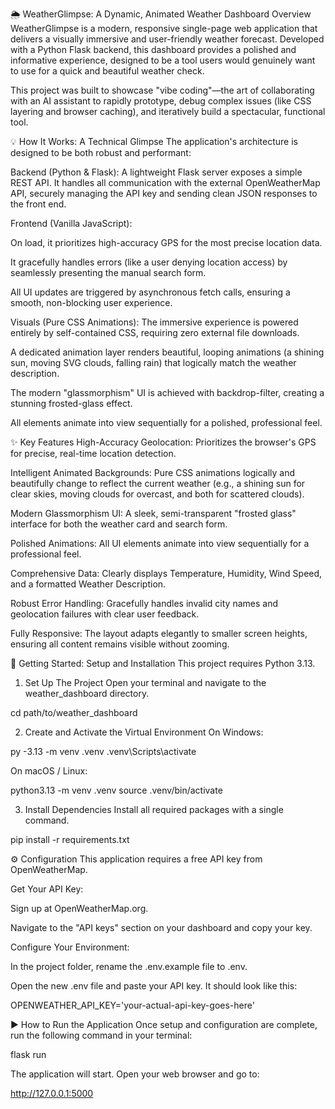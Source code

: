 🌦️ WeatherGlimpse: A Dynamic, Animated Weather Dashboard
Overview
WeatherGlimpse is a modern, responsive single-page web application that delivers a visually immersive and user-friendly weather forecast. Developed with a Python Flask backend, this dashboard provides a polished and informative experience, designed to be a tool users would genuinely want to use for a quick and beautiful weather check.

This project was built to showcase "vibe coding"—the art of collaborating with an AI assistant to rapidly prototype, debug complex issues (like CSS layering and browser caching), and iteratively build a spectacular, functional tool.

💡 How It Works: A Technical Glimpse
The application's architecture is designed to be both robust and performant:

Backend (Python & Flask): A lightweight Flask server exposes a simple REST API. It handles all communication with the external OpenWeatherMap API, securely managing the API key and sending clean JSON responses to the front end.

Frontend (Vanilla JavaScript):

On load, it prioritizes high-accuracy GPS for the most precise location data.

It gracefully handles errors (like a user denying location access) by seamlessly presenting the manual search form.

All UI updates are triggered by asynchronous fetch calls, ensuring a smooth, non-blocking user experience.

Visuals (Pure CSS Animations): The immersive experience is powered entirely by self-contained CSS, requiring zero external file downloads.

A dedicated animation layer renders beautiful, looping animations (a shining sun, moving SVG clouds, falling rain) that logically match the weather description.

The modern "glassmorphism" UI is achieved with backdrop-filter, creating a stunning frosted-glass effect.

All elements animate into view sequentially for a polished, professional feel.

✨ Key Features
High-Accuracy Geolocation: Prioritizes the browser's GPS for precise, real-time location detection.

Intelligent Animated Backgrounds: Pure CSS animations logically and beautifully change to reflect the current weather (e.g., a shining sun for clear skies, moving clouds for overcast, and both for scattered clouds).

Modern Glassmorphism UI: A sleek, semi-transparent "frosted glass" interface for both the weather card and search form.

Polished Animations: All UI elements animate into view sequentially for a professional feel.

Comprehensive Data: Clearly displays Temperature, Humidity, Wind Speed, and a formatted Weather Description.

Robust Error Handling: Gracefully handles invalid city names and geolocation failures with clear user feedback.

Fully Responsive: The layout adapts elegantly to smaller screen heights, ensuring all content remains visible without zooming.

🚀 Getting Started: Setup and Installation
This project requires Python 3.13.

1. Set Up The Project
Open your terminal and navigate to the weather_dashboard directory.

cd path/to/weather_dashboard

2. Create and Activate the Virtual Environment
On Windows:

py -3.13 -m venv .venv
.venv\Scripts\activate

On macOS / Linux:

python3.13 -m venv .venv
source .venv/bin/activate

3. Install Dependencies
Install all required packages with a single command.

pip install -r requirements.txt

⚙️ Configuration
This application requires a free API key from OpenWeatherMap.

Get Your API Key:

Sign up at OpenWeatherMap.org.

Navigate to the "API keys" section on your dashboard and copy your key.

Configure Your Environment:

In the project folder, rename the .env.example file to .env.

Open the new .env file and paste your API key. It should look like this:

OPENWEATHER_API_KEY='your-actual-api-key-goes-here'

▶️ How to Run the Application
Once setup and configuration are complete, run the following command in your terminal:

flask run

The application will start. Open your web browser and go to:

http://127.0.0.1:5000